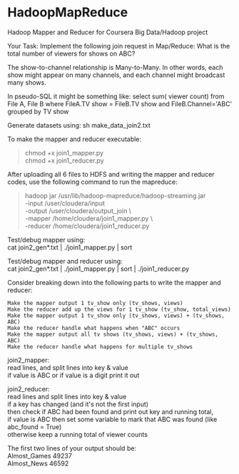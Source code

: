 # HadoopMapReduce
Hadoop Mapper and Reducer for Coursera Big Data/Hadoop project

Your Task: Implement the following join request in Map/Reduce:
What is the total number of viewers for shows on ABC?

The show-to-channel relationship is Many-to-Many. In other words, each show might appear on many channels, and each channel might broadcast many shows.

In pseudo-SQL it might be something like:
select sum( viewer count) from File A, File B where FileA.TV show = FileB.TV show and FileB.Channel='ABC' grouped by TV show

Generate datasets using: 
sh make_data_join2.txt

To make the mapper and reducer executable:
> chmod +x join1_mapper.py   
> chmod +x join1_reducer.py  

After uploading all 6 files to HDFS and writing the mapper and reducer codes, use the following command to run the mapreduce:
> hadoop jar /usr/lib/hadoop-mapreduce/hadoop-streaming.jar \
   -input /user/cloudera/input \
   -output /user/cloudera/output_join \   
   -mapper /home/cloudera/join1_mapper.py \   
   -reducer /home/cloudera/join1_reducer.py
   
Test/debug mapper using:  
   cat join2_gen*.txt | ./join1_mapper.py | sort  
   
Test/debug mapper and reducer using:  
   cat join2_gen*.txt | ./join1_mapper.py | sort | ./join1_reducer.py

Consider breaking down into the following parts to write the mapper and reducer:

    Make the mapper output 1 tv_show only (tv_shows, views)
    Make the reducer add up the views for 1 tv_show (tv_show, total_views)
    Make the mapper output 1 tv_show only (tv_shows, views) + (tv_shows, ABC)
    Make the reducer handle what happens when "ABC" occurs
    Make the mapper output all tv shows (tv_shows, views) + (tv_shows, ABC)
    Make the reducer handle what happens for multiple tv_shows

join2_mapper:  
read lines, and split lines into key & value  
if value is ABC or if value is a digit print it out  

join2_reducer:  
read lines and split lines into key & value  
if a key has changed (and it's not the first input)  
then check if ABC had been found and print out key and running total,  
if value is ABC then set some variable to mark that ABC was found (like abc_found = True)  
otherwise keep a running total of viewer counts

The first two lines of your output should be:  
Almost_Games 49237  
Almost_News 46592  
